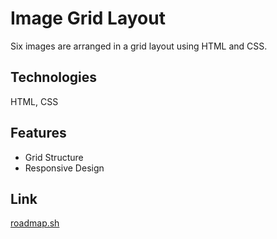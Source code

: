 # Image Grid Layout

Six images are arranged in a grid layout using HTML and CSS.

## Technologies

HTML, CSS

## Features

- Grid Structure
- Responsive Design

## Link

[roadmap.sh](https://roadmap.sh/projects/image-grid)
